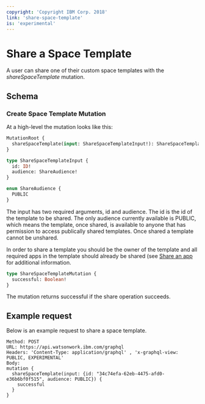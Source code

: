 ```yaml
---
copyright: 'Copyright IBM Corp. 2018'
link: 'share-space-template'
is: 'experimental'
---
```


# Share a Space Template

A user can share one of their custom space templates with the _shareSpaceTemplate_ mutation.

## Schema

### Create Space Template Mutation
At a high-level the mutation looks like this:

```graphql
MutationRoot {
  shareSpaceTemplate(input: ShareSpaceTemplateInput!): ShareSpaceTemplateMutation!
}

type ShareSpaceTemplateInput {
  id: ID!
  audience: ShareAudience!
}

enum ShareAudience {
  PUBLIC
}
```

The input has two required arguments, id and audience. The id is the id of the template to be shared. The only audience currently available is PUBLIC, which means the template, once shared, is available to anyone that has permission to access publically shared templates. Once shared a template cannot be unshared.

In order to share a template you should be the owner of the template and all required apps in the template should already be shared
(see [Share an app](guides/V1_ShareAnApp.md) for additional information.


```graphql
type ShareSpaceTemplateMutation {
  successful: Boolean!
}
```

The mutation returns successful if the share operation succeeds.

## Example request

Below is an example request to share a space template.

~~~~
Method: POST
URL: https://api.watsonwork.ibm.com/graphql
Headers: 'Content-Type: application/graphql' , 'x-graphql-view: PUBLIC, EXPERIMENTAL'
Body:
mutation {
  shareSpaceTemplate(input: {id: "34c74efa-62eb-4475-afd0-e36b6bf0f515", audience: PUBLIC}) {
    successful
  }
}
~~~~

